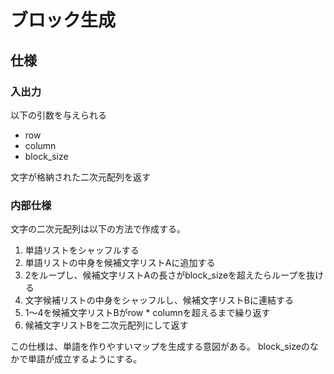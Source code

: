 # ブロック生成

## 仕様

### 入出力

以下の引数を与えられる

* row
* column
* block_size

文字が格納された二次元配列を返す

### 内部仕様

文字の二次元配列は以下の方法で作成する。

1. 単語リストをシャッフルする
2. 単語リストの中身を候補文字リストAに追加する
3. 2をループし、候補文字リストAの長さがblock_sizeを超えたらループを抜ける
4. 文字候補リストの中身をシャッフルし、候補文字リストBに連結する
5. 1～4を候補文字リストBがrow * columnを超えるまで繰り返す
6. 候補文字リストBを二次元配列にして返す

この仕様は、単語を作りやすいマップを生成する意図がある。
block_sizeのなかで単語が成立するようにする。